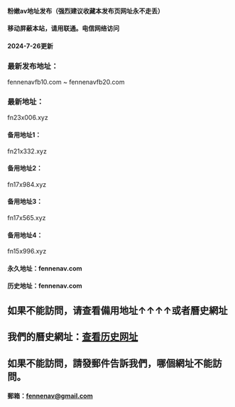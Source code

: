 #### 粉嫩av地址发布（强烈建议收藏本发布页网址永不走丢）
#### 移动屏蔽本站，请用联通。电信网络访问
#### 2024-7-26更新
### 最新发布地址：
fennenavfb10.com ~ fennenavfb20.com
### 最新地址：
fn23x006.xyz
#### 备用地址1：
fn21x332.xyz
#### 备用地址2：
fn17x984.xyz
#### 备用地址3：
fn17x565.xyz
#### 备用地址4：
fn15x996.xyz
#### 永久地址：fennenav.com
#### 历史地址：fennenav.com
## 如果不能訪問，请查看備用地址↑↑↑↑或者曆史網址
## 我們的曆史網址：[查看历史网址](https://github.com/fennenav/fennenav.site/wiki/%E7%B2%89%E5%AB%A9av%E5%8E%86%E5%8F%B2%E5%9C%B0%E5%9D%80)
## 如果不能訪問，請發郵件告訴我們，哪個網址不能訪問。
#### 郵箱：fennenav@gmail.com
